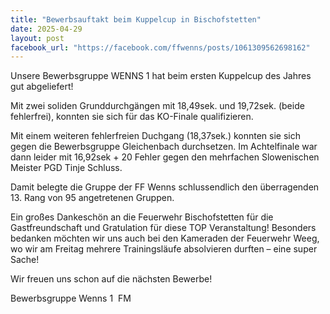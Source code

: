 ```yaml
---
title: "Bewerbsauftakt beim Kuppelcup in Bischofstetten"
date: 2025-04-29
layout: post
facebook_url: "https://facebook.com/ffwenns/posts/1061309562698162"
---
```


Unsere Bewerbsgruppe WENNS 1 hat beim ersten Kuppelcup des Jahres gut abgeliefert! 

Mit zwei soliden Grunddurchgängen mit 18,49sek. und 19,72sek. (beide fehlerfrei), konnten sie sich für das KO-Finale qualifizieren. 

Mit einem weiteren fehlerfreien Duchgang (18,37sek.) konnten sie sich gegen die Bewerbsgruppe Gleichenbach durchsetzen. Im Achtelfinale war dann leider mit 16,92sek + 20 Fehler gegen den mehrfachen Slowenischen Meister PGD Tinje Schluss. 

Damit belegte die Gruppe der FF Wenns schlussendlich den überragenden 13. Rang von 95 angetretenen Gruppen.

Ein großes Dankeschön an die Feuerwehr Bischofstetten für die Gastfreundschaft und Gratulation für diese TOP Veranstaltung!
Besonders bedanken möchten wir uns auch bei den Kameraden der Feuerwehr Weeg, wo wir am Freitag mehrere Trainingsläufe absolvieren durften – eine super Sache! 

Wir freuen uns schon auf die nächsten Bewerbe! 

 Bewerbsgruppe Wenns 1
️ FM